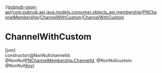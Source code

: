 //[pubnub-gson-api](../../../../index.md)/[com.pubnub.api.java.models.consumer.objects_api.membership](../../index.md)/[PNChannelMembership](../index.md)/[ChannelWithCustom](index.md)/[ChannelWithCustom](-channel-with-custom.md)

# ChannelWithCustom

[jvm]\
constructor(@NonNullchannelId: @NonNull[PNChannelMembership.ChannelId](../-channel-id/index.md), @NonNullcustom: @NonNull[Any](https://kotlinlang.org/api/core/kotlin-stdlib/kotlin/-any/index.html))
